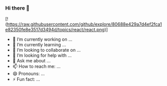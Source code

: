 ### Hi there 👋

[!(https://raw.githubusercontent.com/github/explore/80688e429a7d4ef2fca1e82350fe8e3517d3494d/topics/react/react.png)]

- 🔭 I’m currently working on ...
- 🌱 I’m currently learning ...
- 👯 I’m looking to collaborate on ...
- 🤔 I’m looking for help with ...
- 💬 Ask me about ...
- 📫 How to reach me: ...
- 😄 Pronouns: ...
- ⚡ Fun fact: ...
